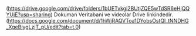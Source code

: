 (https://drive.google.com/drive/folders/1bUETvkgi2BUtjZQE5wTdSR6eHjQQYUjE?usp=sharing)
Dokuman Veritabani ve videolar Drive linkindedir.
(https://docs.google.com/document/d/1hWjRAQVToa1DYobsOstQl_tNNDHG_XgeBiygLzjT_pU/edit?tab=t.0)
